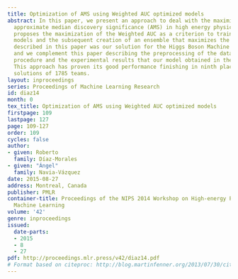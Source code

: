 ```yaml
---
title: Optimization of AMS using Weighted AUC optimized models
abstract: In this paper, we present an approach to deal with the maximization of the
  approximate median discovery significance (AMS) in high energy physics. This paper
  proposes the maximization of the Weighted AUC as a criterion to train different
  models and the subsequent creation of an ensemble that maximizes the AMS. The algorithm
  described in this paper was our solution for the Higgs Boson Machine Learning Challenge
  and we complement this paper describing the preprocessing of the dataset, the training
  procedure and the experimental results that our model obtained in the challenge.
  This approach has proven its good performance finishing in ninth place among the
  solutions of 1785 teams.
layout: inproceedings
series: Proceedings of Machine Learning Research
id: diaz14
month: 0
tex_title: Optimization of AMS using Weighted AUC optimized models
firstpage: 109
lastpage: 127
page: 109-127
order: 109
cycles: false
author:
- given: Roberto
  family: Díaz-Morales
- given: "Ángel"
  family: Navia-Vázquez
date: 2015-08-27
address: Montreal, Canada
publisher: PMLR
container-title: Proceedings of the NIPS 2014 Workshop on High-energy Physics and
  Machine Learning
volume: '42'
genre: inproceedings
issued:
  date-parts:
  - 2015
  - 8
  - 27
pdf: http://proceedings.mlr.press/v42/diaz14.pdf
# Format based on citeproc: http://blog.martinfenner.org/2013/07/30/citeproc-yaml-for-bibliographies/
---
```

